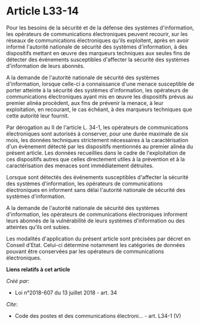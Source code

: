 # Article L33-14

Pour les besoins de la sécurité et de la défense des systèmes d'information, les opérateurs de communications électroniques
peuvent recourir, sur les réseaux de communications électroniques qu'ils exploitent, après en avoir informé l'autorité
nationale de sécurité des systèmes d'information, à des dispositifs mettant en œuvre des marqueurs techniques aux seules fins
de détecter des événements susceptibles d'affecter la sécurité des systèmes d'information de leurs abonnés. 

A la demande de l'autorité nationale de sécurité des systèmes d'information, lorsque celle-ci a connaissance d'une menace
susceptible de porter atteinte à la sécurité des systèmes d'information, les opérateurs de communications électroniques ayant
mis en œuvre les dispositifs prévus au premier alinéa procèdent, aux fins de prévenir la menace, à leur exploitation, en
recourant, le cas échéant, à des marqueurs techniques que cette autorité leur fournit. 

Par dérogation au II de l'article L. 34-1, les opérateurs de communications électroniques sont autorisés à conserver, pour
une durée maximale de six mois, les données techniques strictement nécessaires à la caractérisation d'un évènement détecté
par les dispositifs mentionnés au premier alinéa du présent article. Les données recueillies dans le cadre de l'exploitation
de ces dispositifs autres que celles directement utiles à la prévention et à la caractérisation des menaces sont
immédiatement détruites. 

Lorsque sont détectés des événements susceptibles d'affecter la sécurité des systèmes d'information, les opérateurs de
communications électroniques en informent sans délai l'autorité nationale de sécurité des systèmes d'information. 

A la demande de l'autorité nationale de sécurité des systèmes d'information, les opérateurs de communications électroniques
informent leurs abonnés de la vulnérabilité de leurs systèmes d'information ou des atteintes qu'ils ont subies. 

Les modalités d'application du présent article sont précisées par décret en Conseil d'Etat. Celui-ci détermine notamment les
catégories de données pouvant être conservées par les opérateurs de communications électroniques.

**Liens relatifs à cet article**

_Créé par_:

  - Loi n°2018-607 du 13 juillet 2018 - art. 34

_Cite_:

  - Code des postes et des communications électroni... - art. L34-1 (V)
